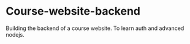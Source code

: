 # Course-website-backend
Building the backend of a course website. To learn auth and advanced nodejs.
